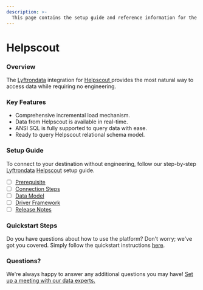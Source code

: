 ```yaml
---
description: >-
  This page contains the setup guide and reference information for the Helpscout source connector.
---
```


# Helpscout

### Overview

The [Lyftrondata](https://www.lyftrondata.com/) integration for [Helpscout](https://www.lyftrondata.com/integration/helpscout/)[ ](https://www.lyftrondata.com/integration/helpscout/)provides the most natural way to access data while requiring no engineering.

### Key Features

* Comprehensive incremental load mechanism.
* Data from Helpscout is available in real-time.&#x20;
* ANSI SQL is fully supported to query data with ease.
* Ready to query Helpscout relational schema model.

### Setup Guide

To connect to your destination without engineering, follow our step-by-step [Lyftrondata](https://www.lyftrondata.com/)  [Helpscout](https://www.lyftrondata.com/integration/helpscout/) setup guide.

* [ ] [Prerequisite](../../business-analytics/helpscout/prerequisite.md)
* [ ] [Connection Steps](../../business-analytics/helpscout/connection-steps.md)
* [ ] [Data Model](../../business-analytics/helpscout/data-model/)
* [ ] [Driver Framework](../../business-analytics/helpscout/driver-framework/)
* [ ] [Release Notes](../../business-analytics/helpscout/release-notes.md)

### Quickstart Steps

Do you have questions about how to use the platform? Don't worry; we've got you covered. Simply follow the quickstart instructions [here](../../../quickstart-steps.md).

### Questions? <a href="#questions" id="questions"></a>

We're always happy to answer any additional questions you may have! [Set up a meeting with our data experts.](https://www.lyftrondata.com/book-a-meeting/)

